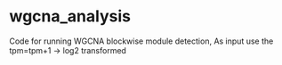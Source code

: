 # wgcna_analysis

Code for running WGCNA blockwise module detection,
As input use the tpm=tpm+1 -> log2 transformed
